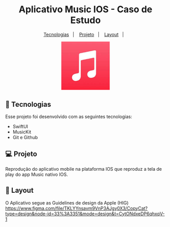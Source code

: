 <h1 align="center"> Aplicativo Music IOS - Caso de Estudo </h1>

<p align="center">
  <a href="#-tecnologias">Tecnologias</a>&nbsp;&nbsp;&nbsp;|&nbsp;&nbsp;&nbsp;
  <a href="#-projeto">Projeto</a>&nbsp;&nbsp;&nbsp;|&nbsp;&nbsp;&nbsp;
  <a href="#-layout">Layout</a>&nbsp;&nbsp;&nbsp;|&nbsp;&nbsp;&nbsp;
</p>

<p align="center">
  <img alt="AppleMusic" src="apple-music.jpg" width="30%">
</p>

## 🚀 Tecnologias

Esse projeto foi desenvolvido com as seguintes tecnologias:

- SwiftUI
- MusicKit
- Git e Github

## 💻 Projeto

Reprodução do aplicativo mobile na plataforma IOS que reproduz a tela de play do app Music nativo IOS.

## 🔖 Layout

O Aplicativo segue as Guidelines de design da Apple (HIG)
https://www.figma.com/file/TKLYYnsavm9VnP3AJgy0X3/CopyCat?type=design&node-id=33%3A3351&mode=design&t=CytONdxeDP6qhxqV-1
